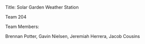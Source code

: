 Title: Solar Garden Weather Station

Team 204

Team Members:

Brennan Potter, Gavin Nielsen, Jeremiah Herrera, Jacob Cousins

